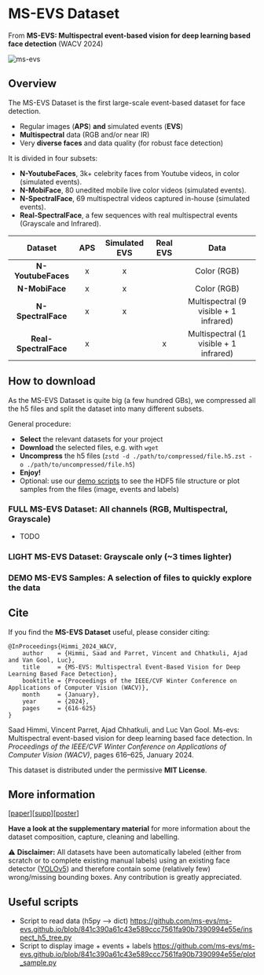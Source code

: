 # MS-EVS Dataset 
From **MS-EVS: Multispectral event-based vision for deep learning based face detection** (WACV 2024)

![ms-evs](https://github.com/ms-evs/ms-evs.github.io/assets/79908627/066f65a8-7acb-4895-b87e-b40decb13390)

## Overview

The MS-EVS Dataset is the first large-scale event-based dataset for face detection.
- Regular images (**APS**) **and** simulated events (**EVS**)
- **Multispectral** data (RGB and/or near IR)
- Very **diverse faces** and data quality (for robust face detection)

It is divided in four subsets: 
- **N-YoutubeFaces**, 3k+ celebrity faces from Youtube videos, in color (simulated events). 
- **N-MobiFace**, 80 unedited mobile live color videos (simulated events).
- **N-SpectralFace**, 69 multispectral videos captured in-house (simulated events).
- **Real-SpectralFace**, a few sequences with real multispectral events (Grayscale and Infrared).


|      **Dataset**      | **APS** | **Simulated EVS** | **Real EVS** |                **Data**                |
|:---------------------:|:-------:|:-----------------:|:------------:|:--------------------------------------:|
|   **N-YoutubeFaces**  |    x    |         x         |              |               Color (RGB)              |
|     **N-MobiFace**    |    x    |         x         |              |               Color (RGB)              |
|   **N-SpectralFace**  |    x    |         x         |              | Multispectral (9 visible + 1 infrared) |
| **Real-SpectralFace** |    x    |                   |       x      | Multispectral (1 visible + 1 infrared) |

## How to download

As the MS-EVS Dataset is quite big (a few hundred GBs), we compressed all the h5 files and split the dataset into many different subsets.

General procedure:
- **Select** the relevant datasets for your project
- **Download** the selected files, e.g. with `wget `
- **Uncompress** the h5 files (`zstd -d ./path/to/compressed/file.h5.zst -o ./path/to/uncompressed/file.h5`)
- **Enjoy!**
- Optional: use our [demo scripts](#useful-scripts) to see the HDF5 file structure or plot samples from the files (image, events and labels)

### FULL MS-EVS Dataset: All channels (RGB, Multispectral, Grayscale)
- TODO

### LIGHT MS-EVS Dataset: Grayscale only (~3 times lighter)

### DEMO MS-EVS Samples: A selection of files to quickly explore the data

## Cite

If you find the **MS-EVS Dataset** useful, please consider citing:
```
@InProceedings{Himmi_2024_WACV,
    author    = {Himmi, Saad and Parret, Vincent and Chhatkuli, Ajad and Van Gool, Luc},
    title     = {MS-EVS: Multispectral Event-Based Vision for Deep Learning Based Face Detection},
    booktitle = {Proceedings of the IEEE/CVF Winter Conference on Applications of Computer Vision (WACV)},
    month     = {January},
    year      = {2024},
    pages     = {616-625}
}
```

Saad Himmi, Vincent Parret, Ajad Chhatkuli, and Luc Van Gool. Ms-evs: Multispectral event-based vision for deep learning based face detection. In _Proceedings of the IEEE/CVF Winter Conference on Applications of Computer Vision (WACV)_, pages 616–625, January 2024.

This dataset is distributed under the permissive **MIT License**.

## More information
[[paper](https://openaccess.thecvf.com/content/WACV2024/papers/Himmi_MS-EVS_Multispectral_Event-Based_Vision_for_Deep_Learning_Based_Face_Detection_WACV_2024_paper.pdf)][[supp](https://openaccess.thecvf.com/content/WACV2024/supplemental/Himmi_MS-EVS_Multispectral_Event-Based_WACV_2024_supplemental.pdf)][[poster](https://github.com/ms-evs/ms-evs.github.io/blob/40d657cce1f60f32b6745c5514daeeef5d18d1aa/wacv24-poster.pdf)]

**Have a look at the supplementary material** for more information about the dataset composition, capture, cleaning and labelling.

⚠️ **Disclaimer:** All datasets have been automatically labeled (either from scratch or to complete existing manual labels) using an existing face detector ([YOLOv5](https://github.com/ultralytics/yolov5)) and therefore contain some (relatively few) wrong/missing bounding boxes. Any contribution is greatly appreciated.

## Useful scripts
- Script to read data (h5py --> dict) https://github.com/ms-evs/ms-evs.github.io/blob/841c390a61c43e589ccc7561fa90b7390994e55e/inspect_h5_tree.py
- Script to display image + events + labels https://github.com/ms-evs/ms-evs.github.io/blob/841c390a61c43e589ccc7561fa90b7390994e55e/plot_sample.py
